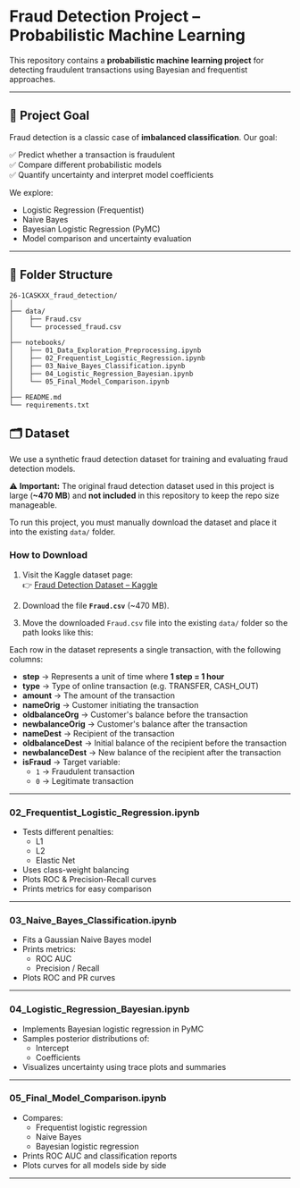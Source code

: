 # Fraud Detection Project – Probabilistic Machine Learning

This repository contains a **probabilistic machine learning project** for detecting fraudulent transactions using Bayesian and frequentist approaches.

---

## 🚀 Project Goal

Fraud detection is a classic case of **imbalanced classification**. Our goal:

✅ Predict whether a transaction is fraudulent  
✅ Compare different probabilistic models  
✅ Quantify uncertainty and interpret model coefficients

We explore:
- Logistic Regression (Frequentist)
- Naive Bayes
- Bayesian Logistic Regression (PyMC)
- Model comparison and uncertainty evaluation

---

## 📂 Folder Structure

```plaintext
26-1CASKXX_fraud_detection/
│
├── data/
│    ├── Fraud.csv
│    └── processed_fraud.csv
│
├── notebooks/
│    ├── 01_Data_Exploration_Preprocessing.ipynb
│    ├── 02_Frequentist_Logistic_Regression.ipynb
│    ├── 03_Naive_Bayes_Classification.ipynb
│    ├── 04_Logistic_Regression_Bayesian.ipynb
│    └── 05_Final_Model_Comparison.ipynb
│
├── README.md
└── requirements.txt
```

## 🗂️ Dataset

We use a synthetic fraud detection dataset for training and evaluating fraud detection models.

⚠️ **Important:** The original fraud detection dataset used in this project is large (**~470 MB**) and **not included** in this repository to keep the repo size manageable.

To run this project, you must manually download the dataset and place it into the existing `data/` folder.

### How to Download

1. Visit the Kaggle dataset page:  
   👉 [Fraud Detection Dataset – Kaggle](https://www.kaggle.com/datasets/ashishkumarjayswal/froud-detection-dataset)

2. Download the file **`Fraud.csv`** (~470 MB).

3. Move the downloaded `Fraud.csv` file into the existing `data/` folder so the path looks like this:

Each row in the dataset represents a single transaction, with the following columns:

- **step** → Represents a unit of time where **1 step = 1 hour**
- **type** → Type of online transaction (e.g. TRANSFER, CASH_OUT)
- **amount** → The amount of the transaction
- **nameOrig** → Customer initiating the transaction
- **oldbalanceOrg** → Customer's balance before the transaction
- **newbalanceOrig** → Customer's balance after the transaction
- **nameDest** → Recipient of the transaction
- **oldbalanceDest** → Initial balance of the recipient before the transaction
- **newbalanceDest** → New balance of the recipient after the transaction
- **isFraud** → Target variable:
    - `1` → Fraudulent transaction
    - `0` → Legitimate transaction

---


### 02_Frequentist_Logistic_Regression.ipynb

- Tests different penalties:
  - L1
  - L2
  - Elastic Net
- Uses class-weight balancing
- Plots ROC & Precision-Recall curves
- Prints metrics for easy comparison

---

### 03_Naive_Bayes_Classification.ipynb

- Fits a Gaussian Naive Bayes model
- Prints metrics:
  - ROC AUC
  - Precision / Recall
- Plots ROC and PR curves

---

### 04_Logistic_Regression_Bayesian.ipynb

- Implements Bayesian logistic regression in PyMC
- Samples posterior distributions of:
  - Intercept
  - Coefficients
- Visualizes uncertainty using trace plots and summaries

---

### 05_Final_Model_Comparison.ipynb

- Compares:
  - Frequentist logistic regression
  - Naive Bayes
  - Bayesian logistic regression
- Prints ROC AUC and classification reports
- Plots curves for all models side by side

---
